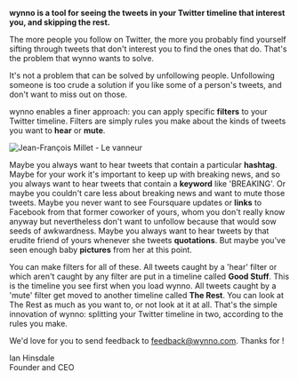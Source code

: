 **wynno is a tool for seeing the tweets in your Twitter timeline that interest you, and skipping the rest.**

The more people you follow on Twitter, the more you probably find yourself sifting through tweets that don't interest you to find the ones that do. That's the problem that wynno wants to solve.

It's not a problem that can be solved by unfollowing people. Unfollowing someone is too crude a solution if you like some of a person's tweets, and don't want to miss out on those.

wynno enables a finer approach: you can apply specific **filters** to your Twitter timeline. Filters are simply rules you make about the kinds of tweets you want to **hear** or **mute**.

![Jean-François Millet - Le vanneur](images/Millet_008.jpg)

Maybe you always want to hear tweets that contain a particular **hashtag**. Maybe for your work it's important to keep up with breaking news, and so you always want to hear tweets that contain a **keyword** like 'BREAKING'. Or maybe you couldn't care less about breaking news and want to mute those tweets. Maybe you never want to see Foursquare updates or **links** to Facebook from that former coworker of yours, whom you don't really know anyway but nevertheless don't want to unfollow because that would sow seeds of awkwardness. Maybe you always want to hear tweets by that erudite friend of yours whenever she tweets **quotations**. But maybe you've seen enough baby **pictures** from her at this point.

You can make filters for all of these. All tweets caught by a 'hear' filter or which aren't caught by any filter are put in a timeline called **Good Stuff**. This is the timeline you see first when you load wynno. All tweets caught by a 'mute' filter get moved to another timeline called **The Rest**. You can look at The Rest as much as you want to, or not look at it at all. That's the simple innovation of wynno: splitting your Twitter timeline in two, according to the rules you make.

We'd love for you to send feedback to [feedback@wynno.com](mailto:feedback@wynno.com). Thanks for !

Ian Hinsdale  
Founder and CEO
